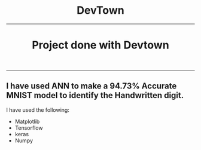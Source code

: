 <h1 align ='center'>DevTown</h1>

---

<h1 align ='center'>Project done with Devtown</h1>

<br>

---
## I have used ANN to make a 94.73% Accurate MNIST model to identify the Handwritten digit. 
I have used the following:
* Matplotlib
* Tensorflow
* keras
* Numpy
